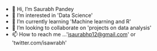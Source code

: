 - 👋 Hi, I’m Saurabh Pandey
- 👀 I’m interested in 'Data Science'
- 🌱 I’m currently learning 'Machine learning and R'
- 💞️ I’m looking to collaborate on 'projects on data analysis'
- 📫 How to reach me ...'isaurabhp12@gmail.com' or 'twitter.com/isawrabh'

<!---
isaurabhpandey/isaurabhpandey is a ✨ special ✨ repository because its `README.md` (this file) appears on your GitHub profile.
You can click the Preview link to take a look at your changes.
--->
